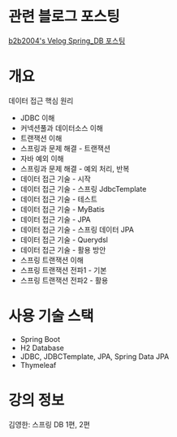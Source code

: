 # 관련 블로그 포스팅
<a href="https://velog.io/@b2b2004?tag=Spring-DB">b2b2004's Velog Spring_DB 포스팅</a>

# 개요
데이터 접근 핵심 원리
- JDBC 이해
- 커넥션풀과 데이터소스 이해
- 트랜잭션 이해
- 스프링과 문제 해결 - 트랜잭션
- 자바 예외 이해
- 스프링과 문제 해결 - 예외 처리, 반복
- 데이터 접근 기술 - 시작
- 데이터 접근 기술 - 스프링 JdbcTemplate
- 데이터 접근 기술 - 테스트
- 데이터 접근 기술 - MyBatis
- 데이터 접근 기술 - JPA
- 데이터 접근 기술 - 스프링 데이터 JPA
- 데이터 접근 기술 - Querydsl
- 데이터 접근 기술 - 활용 방안
- 스프링 트랜잭션 이해
- 스프링 트랜잭션 전파1 - 기본
- 스프링 트랜잭션 전파2 - 활용

# 사용 기술 스택
- Spring Boot
- H2 Database
- JDBC, JDBCTemplate, JPA, Spring Data JPA
- Thymeleaf

# 강의 정보
김영한: 스프링 DB 1편, 2편
